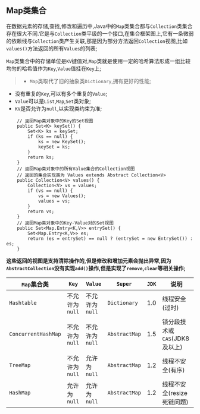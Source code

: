 ## Map类集合

在数据元素的存储,查找,修改和遍历中,Java中的`Map`类集合都与`Collection`类集合存在很大不同.它是与`Collection`类平级的一个接口,在集合框架图上,它有一条微弱的依赖线与`Collection`类产生关联,那是因为部分方法返回`Collection`视图,比如`values()`方法返回的所有`Values`的列表;

`Map`类集合中的存储单位是`KV`键值对,`Map`类就是使用一定的哈希算法形成一组比较均匀的哈希值作为`Key`,`Value`值挂在`Key`上;

>+ `Map`类取代了旧的抽象类`Dictionary`,拥有更好的性能;
+ 没有重复的`Key`,可以有多个重复的`Value`;
+ `Value`可以是`List`,`Map`,`Set`类对象;
+ `KV`是否允许为`null`,以实现类约束为准;

```HashMap
    // 返回Map类对象中的Key的Set视图
	public Set<K> keySet() {
        Set<K> ks = keySet;
        if (ks == null) {
            ks = new KeySet();
            keySet = ks;
        }
        return ks;
    }
    // 返回Map类对象中的所有Value集合的Collection视图
    // 返回的集合实现类为 Values extends Abstract Collection<V>
    public Collection<V> values() {
        Collection<V> vs = values;
        if (vs == null) {
            vs = new Values();
            values = vs;
        }
        return vs;
    }
    // 返回Map类对象中的Key-Value对的Set视图
    public Set<Map.Entry<K,V>> entrySet() {
        Set<Map.Entry<K,V>> es;
        return (es = entrySet) == null ? (entrySet = new EntrySet()) : es;
    }
```

**这些返回的视图是支持清除操作的,但是修改和增加元素会抛出异常,因为`AbstractCollection`没有实现`add()`操作,但是实现了`remove`,`clear`等相关操作;**


`Map`集合类|`Key`|`Value`|`Super`|`JDK`|说明|
--|--|--|--|--|--|
`Hashtable`|不允许为`null`|不允许为`null`|`Dictionary`|1.0|线程安全(过时)|
`ConcurrentHashMap`|不允许为`null`|不允许为`null`|`AbstractMap`|1.5|锁分段技术或`CAS`(JDK8及以上)|
`TreeMap`|不允许为`null`|允许为`null`|`AbstractMap`|1.2|线程不安全(有序)|
`HashMap`|允许为`null`|允许为`null`|`AbstractMap`|1.2|线程不安全(resize死链问题)|
